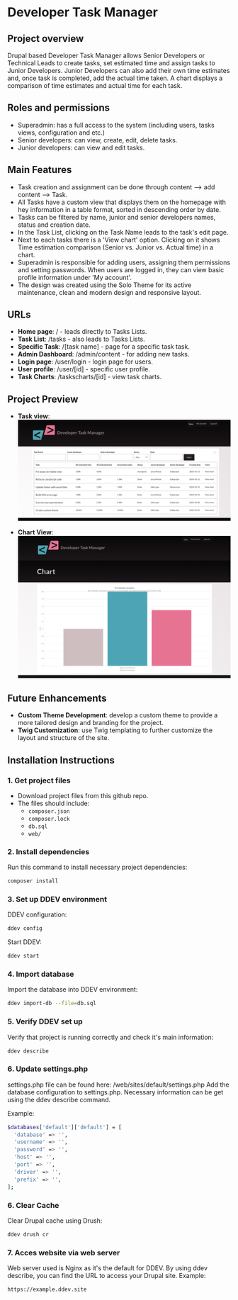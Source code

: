 # Developer Task Manager

## Project overview

Drupal based Developer Task Manager allows Senior Developers or Technical Leads to create tasks, set estimated time and assign tasks to Junior Developers. Junior Developers can also add their own time estimates and, once task is completed, add the actual time taken. A chart displays a comparison of time estimates and actual time for each task.

## Roles and permissions

- Superadmin: has a full access to the system (including users, tasks views, configuration and etc.)
- Senior developers: can view, create, edit, delete tasks.
- Junior developers: can view and edit tasks.

## Main Features

- Task creation and assignment can be done through content --> add content --> Task.
- All Tasks have a custom view that displays them on the homepage with hey information in a table format, sorted in descending order by date.
- Tasks can be filtered by name, junior and senior developers names, status and creation date.
- In the Task List, clicking on the Task Name leads to the task's edit page.
- Next to each tasks there is a 'View chart' option. Clicking on it shows Time estimation comparison (Senior vs. Junior vs. Actual time) in a chart.
- Superadmin is responsible for adding users, assigning them permissions and setting passwords. When users are logged in, they can view basic profile information under 'My account'.
- The design was created using the Solo Theme for its active maintenance, clean and modern design and responsive layout.

## URLs

- **Home page**: / - leads directly to Tasks Lists.
- **Task List**: /tasks - also leads to Tasks Lists.
- **Specific Task**: /[task name] - page for a specific task task.
- **Admin Dashboard**: /admin/content - for adding new tasks.
- **Login page**: /user/login - login page for users.
- **User profile**: /user/[id] - specific user profile.
- **Task Charts**: /taskscharts/[id] - view task charts.

## Project Preview

- **Task view**:
  <br>
  <img src="images/image.png" width="500">

- **Chart View**:
  <br>
  <img src="images/image-1.png" width="500">

## Future Enhancements

- **Custom Theme Development**: develop a custom theme to provide a more tailored design and branding for the project.
- **Twig Customization**: use Twig templating to further customize the layout and structure of the site.

## Installation Instructions

### 1. Get project files

- Download project files from this github repo.
- The files should include:
  - `composer.json`
  - `composer.lock`
  - `db.sql`
  - `web/`

### 2. Install dependencies

Run this command to install necessary project dependencies:

```bash
composer install
```

### 3. Set up DDEV environment

DDEV configuration:

```bash
ddev config
```

Start DDEV:

```bash
ddev start
```

### 4. Import database

Import the database into DDEV environment:

```bash
ddev import-db --file=db.sql
```

### 5. Verify DDEV set up

Verify that project is running correctly and check it's main information:

```bash
ddev describe
```

### 6. Update settings.php

settings.php file can be found here: /web/sites/default/settings.php
Add the database configuration to settings.php.
Necessary information can be get using the ddev describe command.

Example:

```bash
$databases['default']['default'] = [
  'database' => '',
  'username' => '',
  'password' => '',
  'host' => '',
  'port' => '',
  'driver' => '',
  'prefix' => '',
];
```

### 6. Clear Cache

Clear Drupal cache using Drush:

```bash
ddev drush cr
```

### 7. Acces website via web server

Web server used is Nginx as it's the default for DDEV.
By using ddev describe, you can find the URL to access your Drupal site.
Example:

```bash
https://example.ddev.site
```